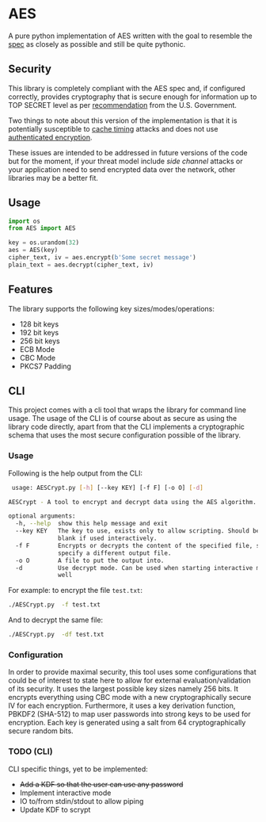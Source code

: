 # AES

A pure python implementation of AES written with the goal to resemble the 
[spec](https://csrc.nist.gov/csrc/media/publications/fips/197/final/documents/fips-197.pdf) as closely as possible and still be quite pythonic.

## Security

This library is completely compliant with the AES spec and, if configured correctly,
provides cryptography that is secure enough for information up to TOP SECRET
level as per [recommendation](https://en.wikipedia.org/wiki/Advanced_Encryption_Standard#Security) 
from the U.S. Government. 

Two things to note about this version of the implementation is that it is
potentially susceptible to [cache timing](https://cr.yp.to/antiforgery/cachetiming-20050414.pdf)
attacks and does not use [authenticated encryption](https://cr.yp.to/antiforgery/cachetiming-20050414.pdf).

These issues are intended to be addressed in future versions of the code but for
the moment, if your threat model include _side channel_ attacks or your application
need to send encrypted data over the network, other libraries may be a better fit.


## Usage

````python
import os
from AES import AES

key = os.urandom(32)
aes = AES(key)
cipher_text, iv = aes.encrypt(b'Some secret message')
plain_text = aes.decrypt(cipher_text, iv)
````

## Features
The library supports the following key sizes/modes/operations:

- 128 bit keys
- 192 bit keys
- 256 bit keys
- ECB Mode
- CBC Mode
- PKCS7 Padding

## CLI

This project comes with a cli tool that wraps the library for command line usage.
The usage of the CLI is of course about as secure as using the library code directly,
apart from that the CLI implements a cryptographic schema that uses the most
secure configuration possible of the library.
 
### Usage

 Following is the help output from the CLI:

````bash
 usage: AESCrypt.py [-h] [--key KEY] [-f F] [-o O] [-d]

AESCrypt - A tool to encrypt and decrypt data using the AES algorithm.

optional arguments:
  -h, --help  show this help message and exit
  --key KEY   The key to use, exists only to allow scripting. Should be left
              blank if used interactively.
  -f F        Encrypts or decrypts the content of the specified file, set the -o flag to
              specify a different output file.
  -o O        A file to put the output into.
  -d          Use decrypt mode. Can be used when starting interactive mode as
              well
````

For example: to encrypt the file `test.txt`:

````bash
./AESCrypt.py  -f test.txt
````

And to decrypt the same file:

````bash
./AESCrypt.py  -df test.txt
````

### Configuration
In order to provide maximal security, this tool uses some configurations that 
could be of interest to state here to allow for external evaluation/validation
of its security. It uses the largest possible key sizes namely 256 bits. 
It encrypts everything using CBC mode with a new  cryptographically secure IV 
for each encryption. Furthermore, it uses a key derivation function, 
PBKDF2 (SHA-512) to map user passwords into strong keys to be used for encryption.
Each key is generated using a salt from 64 cryptographically secure random bits. 

### TODO (CLI)

CLI specific things, yet to be implemented:

- ~~Add a KDF so that the user can use any password~~
- Implement interactive mode
- IO to/from stdin/stdout to allow piping
- Update KDF to scrypt
